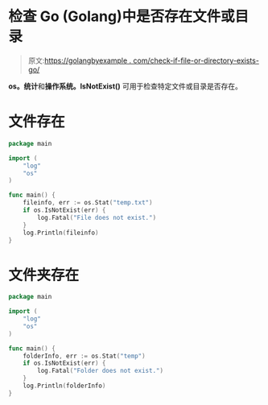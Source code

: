 # 检查 Go (Golang)中是否存在文件或目录

> 原文:[https://golangbyexample . com/check-if-file-or-directory-exists-go/](https://golangbyexample.com/check-if-file-or-directory-exists-go/)

**os。统计**和**操作系统。IsNotExist()** 可用于检查特定文件或目录是否存在。

# **文件存在**

```go
package main

import (
    "log"
    "os"
)

func main() {
    fileinfo, err := os.Stat("temp.txt")
    if os.IsNotExist(err) {
        log.Fatal("File does not exist.")
    }
    log.Println(fileinfo)
}
```

# **文件夹存在**

```go
package main

import (
    "log"
    "os"
)

func main() {
    folderInfo, err := os.Stat("temp")
    if os.IsNotExist(err) {
        log.Fatal("Folder does not exist.")
    }
    log.Println(folderInfo)
}
```